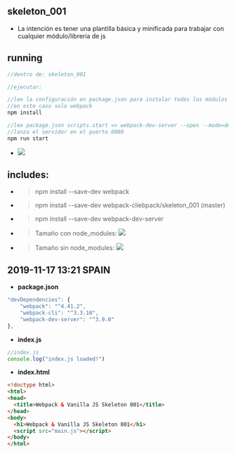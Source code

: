 ## skeleton_001
- La intención es tener una plantilla básica y minificada para trabajar con cualquier módulo/libreria de js

## running
```js
//dentro de: skeleton_001

//ejecutar:

//lee la configuración en package.json para instalar todos los módulos 
//en este caso solo webpack
npm install  

//lee package.json scripts.start => webpack-dev-server --open --mode=development 
//lanza el servidor en el puerto 8080
npm run start 
``` 
- ![](https://trello-attachments.s3.amazonaws.com/5dd13bb322fd19618bbe8e21/1126x184/807dd4195579fc7ab78e3bbca98cb2c2/image.png)

## includes:
- > npm install --save-dev webpack
- > npm install --save-dev webpack-cliebpack/skeleton_001 (master)
- > npm install --save-dev webpack-dev-server
- > Tamaño con node_modules: ![](https://trello-attachments.s3.amazonaws.com/5dd13bb322fd19618bbe8e21/343x101/c7d8da28da8a290fcee29d6eaeed0b51/image.png)
- > Tamaño sin node_modules: ![](https://trello-attachments.s3.amazonaws.com/5dd13bb322fd19618bbe8e21/260x70/8a3c9ef6a743710054fb584870d77428/image.png)


## 2019-11-17 13:21 SPAIN
- **package.json**
```js
"devDependencies": {
    "webpack": "^4.41.2",
    "webpack-cli": "^3.3.10",
    "webpack-dev-server": "^3.9.0"
},
```
- **index.js**
```js
//index.js
console.log("index.js loaded!")
```
- **index.html**
```html
<!doctype html>
<html>
<head>
  <title>Webpack & Vanilla JS Skeleton 001</title>
</head>
<body>
  <h1>Webpack & Vanilla JS Skeleton 001</h1>
  <script src="main.js"></script>
</body>
</html>
```